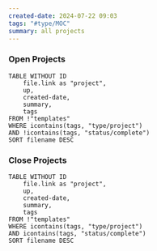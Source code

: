 ```yaml
---
created-date: 2024-07-22 09:03
tags: "#type/MOC"
summary: all projects
---
```


### Open Projects
```dataview
TABLE WITHOUT ID
	file.link as "project",
	up,
	created-date,
	summary,
	tags
FROM !"templates"
WHERE icontains(tags, "type/project")
AND !icontains(tags, "status/complete")
SORT filename DESC
```

### Close Projects
```dataview
TABLE WITHOUT ID
	file.link as "project",
	up,
	created-date,
	summary,
	tags
FROM !"templates"
WHERE icontains(tags, "type/project")
AND icontains(tags, "status/complete")
SORT filename DESC
```